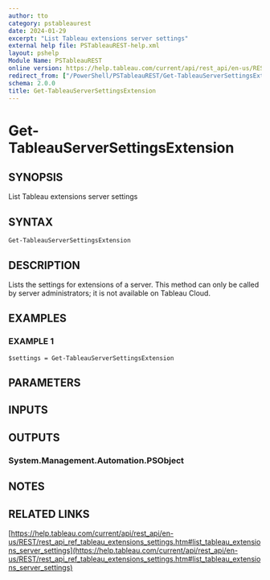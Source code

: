 ```yaml
---
author: tto
category: pstableaurest
date: 2024-01-29
excerpt: "List Tableau extensions server settings"
external help file: PSTableauREST-help.xml
layout: pshelp
Module Name: PSTableauREST
online version: https://help.tableau.com/current/api/rest_api/en-us/REST/rest_api_ref_tableau_extensions_settings.htm#list_tableau_extensions_server_settings
redirect_from: ["/PowerShell/PSTableauREST/Get-TableauServerSettingsExtension/", "/PowerShell/PSTableauREST/get-tableauserversettingsextension/", "/PowerShell/get-tableauserversettingsextension/"]
schema: 2.0.0
title: Get-TableauServerSettingsExtension
---
```


# Get-TableauServerSettingsExtension

## SYNOPSIS
List Tableau extensions server settings

## SYNTAX

```
Get-TableauServerSettingsExtension
```

## DESCRIPTION
Lists the settings for extensions of a server.
This method can only be called by server administrators; it is not available on Tableau Cloud.

## EXAMPLES

### EXAMPLE 1
```
$settings = Get-TableauServerSettingsExtension
```

## PARAMETERS

## INPUTS

## OUTPUTS

### System.Management.Automation.PSObject
## NOTES

## RELATED LINKS

[https://help.tableau.com/current/api/rest_api/en-us/REST/rest_api_ref_tableau_extensions_settings.htm#list_tableau_extensions_server_settings](https://help.tableau.com/current/api/rest_api/en-us/REST/rest_api_ref_tableau_extensions_settings.htm#list_tableau_extensions_server_settings)

